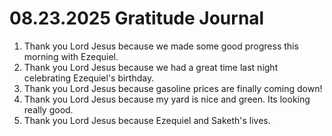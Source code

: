 # 08.23.2025 Gratitude Journal

1. Thank you Lord Jesus because we made some good progress this morning with Ezequiel.
2. Thank you Lord Jesus because we had a great time last night celebrating Ezequiel's birthday.
3. Thank you Lord Jesus because gasoline prices are finally coming down!
4. Thank you Lord Jesus because my yard is nice and green. Its looking really good.
5. Thank you Lord Jesus because Ezequiel and Saketh's lives.
